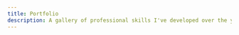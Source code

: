 ```yaml
---
title: Portfolio
description: A gallery of professional skills I've developed over the years
---
```

